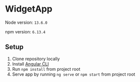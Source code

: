 # WidgetApp

Node version: `13.6.0`

npm version: `6.13.4`

## Setup
1. Clone repository locally
2. Install [Angular CLI](https://cli.angular.io/)
3. Run `npm install` from project root
4. Serve app by running `ng serve` or `npm start` from project root